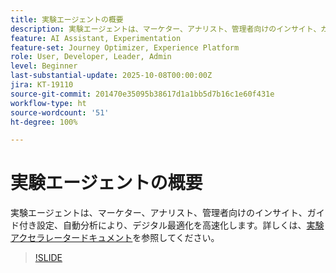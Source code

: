 ```yaml
---
title: 実験エージェントの概要
description: 実験エージェントは、マーケター、アナリスト、管理者向けのインサイト、ガイド付き設定、自動分析により、デジタル最適化を高速化します。
feature: AI Assistant, Experimentation
feature-set: Journey Optimizer, Experience Platform
role: User, Developer, Leader, Admin
level: Beginner
last-substantial-update: 2025-10-08T00:00:00Z
jira: KT-19110
source-git-commit: 201470e35095b38617d1a1bb5d7b16c1e60f431e
workflow-type: ht
source-wordcount: '51'
ht-degree: 100%

---
```


# 実験エージェントの概要

実験エージェントは、マーケター、アナリスト、管理者向けのインサイト、ガイド付き設定、自動分析により、デジタル最適化を高速化します。詳しくは、[実験アクセラレータードキュメント](https://experienceleague.adobe.com/ja/docs/journey-optimizer/using/content-management/content-experiment/experiment/experiment-accelerator)を参照してください。

>[!SLIDE](experimentation-agent-overview)
